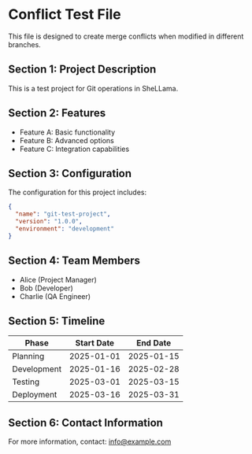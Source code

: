 # Conflict Test File

This file is designed to create merge conflicts when modified in different branches.

## Section 1: Project Description

This is a test project for Git operations in SheLLama.

## Section 2: Features

- Feature A: Basic functionality
- Feature B: Advanced options
- Feature C: Integration capabilities

## Section 3: Configuration

The configuration for this project includes:

```json
{
  "name": "git-test-project",
  "version": "1.0.0",
  "environment": "development"
}
```

## Section 4: Team Members

- Alice (Project Manager)
- Bob (Developer)
- Charlie (QA Engineer)

## Section 5: Timeline

| Phase | Start Date | End Date |
|-------|------------|----------|
| Planning | 2025-01-01 | 2025-01-15 |
| Development | 2025-01-16 | 2025-02-28 |
| Testing | 2025-03-01 | 2025-03-15 |
| Deployment | 2025-03-16 | 2025-03-31 |

## Section 6: Contact Information

For more information, contact: info@example.com
